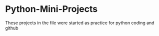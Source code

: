 # Python-Mini-Projects

These projects in the file were started as practice for python coding and github